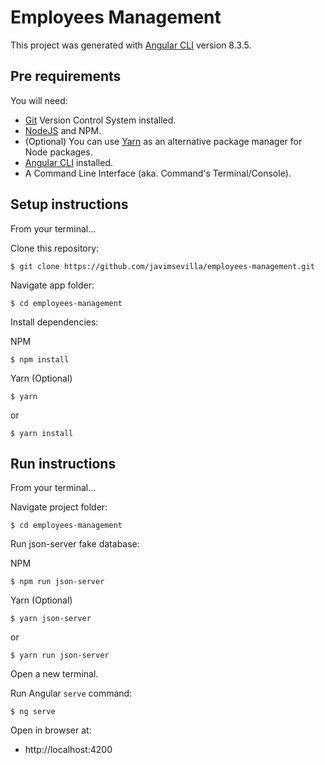 # Employees Management

This project was generated with [Angular CLI](https://github.com/angular/angular-cli) version 8.3.5.

## Pre requirements

You will need:

- [Git](https://git-scm.com/) Version Control System installed.
- [NodeJS](https://nodejs.org/) and NPM.
- (Optional) You can use [Yarn](https://yarnpkg.com/lang/en/) as an alternative package manager for Node packages.
- [Angular CLI](https://cli.angular.io/) installed.
- A Command Line Interface (aka. Command's Terminal/Console).

## Setup instructions

From your terminal...

Clone this repository:

```
$ git clone https://github.com/javimsevilla/employees-management.git
```

Navigate app folder:

```
$ cd employees-management
```

Install dependencies:

NPM

```
$ npm install
```

Yarn (Optional)

```
$ yarn
```

or

```
$ yarn install
```

## Run instructions

From your terminal...

Navigate project folder:

```
$ cd employees-management
```

Run json-server fake database:

NPM

```
$ npm run json-server
```

Yarn (Optional)

```
$ yarn json-server
```

or

```
$ yarn run json-server
```

Open a new terminal.

Run Angular `serve` command:

```
$ ng serve
```

Open in browser at:

- http://localhost:4200
